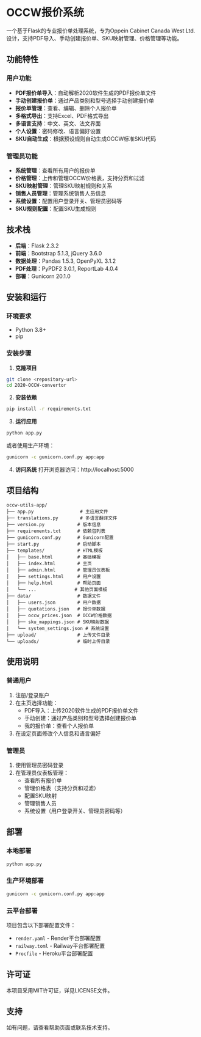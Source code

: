 # OCCW报价系统

一个基于Flask的专业报价单处理系统，专为Oppein Cabinet Canada West Ltd.设计，支持PDF导入、手动创建报价单、SKU映射管理、价格管理等功能。

## 功能特性

### 用户功能
- **PDF报价单导入**：自动解析2020软件生成的PDF报价单文件
- **手动创建报价单**：通过产品类别和型号选择手动创建报价单
- **报价单管理**：查看、编辑、删除个人报价单
- **多格式导出**：支持Excel、PDF格式导出
- **多语言支持**：中文、英文、法文界面
- **个人设置**：密码修改、语言偏好设置
- **SKU自动生成**：根据预设规则自动生成OCCW标准SKU代码

### 管理员功能
- **系统管理**：查看所有用户的报价单
- **价格管理**：上传和管理OCCW价格表，支持分页和过滤
- **SKU映射管理**：管理SKU映射规则和关系
- **销售人员管理**：管理系统销售人员信息
- **系统设置**：配置用户登录开关、管理员密码等
- **SKU规则配置**：配置SKU生成规则

## 技术栈

- **后端**：Flask 2.3.2
- **前端**：Bootstrap 5.1.3, jQuery 3.6.0
- **数据处理**：Pandas 1.5.3, OpenPyXL 3.1.2
- **PDF处理**：PyPDF2 3.0.1, ReportLab 4.0.4
- **部署**：Gunicorn 20.1.0

## 安装和运行

### 环境要求
- Python 3.8+
- pip

### 安装步骤

1. **克隆项目**
```bash
git clone <repository-url>
cd 2020-OCCW-convertor
```

2. **安装依赖**
```bash
pip install -r requirements.txt
```

3. **运行应用**
```bash
python app.py
```

或者使用生产环境：
```bash
gunicorn -c gunicorn.conf.py app:app
```

4. **访问系统**
打开浏览器访问：http://localhost:5000

## 项目结构

```
occw-utils-app/
├── app.py                 # 主应用文件
├── translations.py        # 多语言翻译文件
├── version.py            # 版本信息
├── requirements.txt      # 依赖包列表
├── gunicorn.conf.py      # Gunicorn配置
├── start.py              # 启动脚本
├── templates/            # HTML模板
│   ├── base.html         # 基础模板
│   ├── index.html        # 主页
│   ├── admin.html        # 管理员仪表板
│   ├── settings.html     # 用户设置
│   ├── help.html         # 帮助页面
│   └── ...              # 其他页面模板
├── data/                 # 数据文件
│   ├── users.json        # 用户数据
│   ├── quotations.json   # 报价单数据
│   ├── occw_prices.json  # OCCW价格数据
│   ├── sku_mappings.json # SKU映射数据
│   └── system_settings.json # 系统设置
├── upload/               # 上传文件目录
└── uploads/              # 临时上传目录
```

## 使用说明

### 普通用户
1. 注册/登录账户
2. 在主页选择功能：
   - PDF导入：上传2020软件生成的PDF报价单文件
   - 手动创建：通过产品类别和型号选择创建报价单
   - 我的报价单：查看个人报价单
3. 在设定页面修改个人信息和语言偏好

### 管理员
1. 使用管理员密码登录
2. 在管理员仪表板管理：
   - 查看所有报价单
   - 管理价格表（支持分页和过滤）
   - 配置SKU映射
   - 管理销售人员
   - 系统设置（用户登录开关、管理员密码等）

## 部署

### 本地部署
```bash
python app.py
```

### 生产环境部署
```bash
gunicorn -c gunicorn.conf.py app:app
```

### 云平台部署
项目包含以下部署配置文件：
- `render.yaml` - Render平台部署配置
- `railway.toml` - Railway平台部署配置
- `Procfile` - Heroku平台部署配置

## 许可证

本项目采用MIT许可证，详见LICENSE文件。

## 支持

如有问题，请查看帮助页面或联系技术支持。 